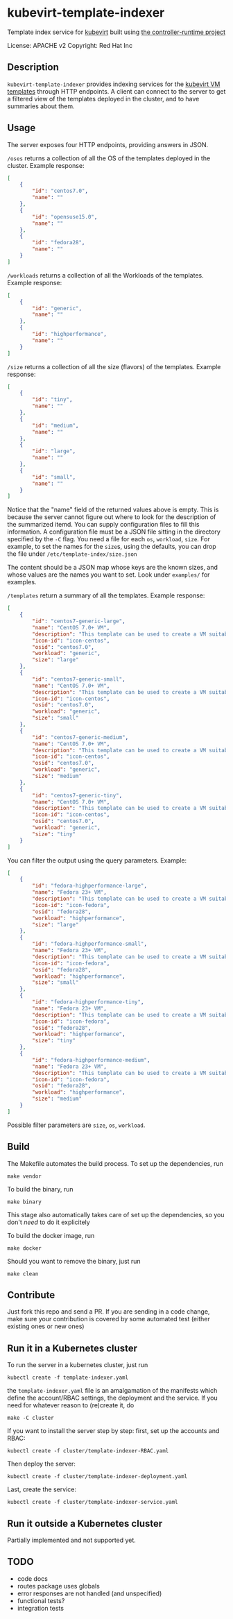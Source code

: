 kubevirt-template-indexer
=========================

Template index service for [kubevirt](http://kubevirt.io) built using [the controller-runtime project](https://github.com/kubernetes-sigs/controller-runtime)

License: APACHE v2
Copyright: Red Hat Inc

Description
-----------

`kubevirt-template-indexer` provides indexing services for the [kubevirt VM templates](https://github.com/kubevirt/common-templates/) through HTTP endpoints.
A client can connect to the server to get a filtered view of the templates deployed in the cluster, and to have summaries about them.

Usage
-----

The server exposes four HTTP endpoints, providing answers in JSON.

`/oses` returns a collection of all the OS of the templates deployed in the cluster. Example response:
```json
[
    {
        "id": "centos7.0",
        "name": ""
    },
    {
        "id": "opensuse15.0",
        "name": ""
    },
    {
        "id": "fedora28",
        "name": ""
    }
]
```

`/workloads` returns a collection of all the Workloads of the templates. Example response:
```json
[
    {
        "id": "generic",
        "name": ""
    },
    {
        "id": "highperformance",
        "name": ""
    }
]
```

`/size` returns a collection of all the size (flavors) of the templates. Example response:
```json
[
    {
        "id": "tiny",
        "name": ""
    },
    {
        "id": "medium",
        "name": ""
    },
    {
        "id": "large",
        "name": ""
    },
    {
        "id": "small",
        "name": ""
    }
]
```

Notice that the "name" field of the returned values above is empty. This is because the server cannot figure out where to look for
the description of the summarized itemd. You can supply configuration files to fill this information.
A configuration file must be a JSON file sitting in the directory specified by the `-C` flag. You need a file for each `os`, `workload`, `size`.
For example, to set the names for the `size`s, using the defaults, you can drop the file under `/etc/template-index/size.json`

The content should be a JSON map whose keys are the known sizes, and whose values are the names you want to set. Look under `examples/` for examples.

`/templates` return a summary of all the templates. Example response:
```json
[
    {
        "id": "centos7-generic-large",
        "name": "CentOS 7.0+ VM",
        "description": "This template can be used to create a VM suitable for CentOS 7 and newer. The template assumes that a PVC is available which is providing the necessary CentOS disk image.",
        "icon-id": "icon-centos",
        "osid": "centos7.0",
        "workload": "generic",
        "size": "large"
    },
    {
        "id": "centos7-generic-small",
        "name": "CentOS 7.0+ VM",
        "description": "This template can be used to create a VM suitable for CentOS 7 and newer. The template assumes that a PVC is available which is providing the necessary CentOS disk image.",
        "icon-id": "icon-centos",
        "osid": "centos7.0",
        "workload": "generic",
        "size": "small"
    },
    {
        "id": "centos7-generic-medium",
        "name": "CentOS 7.0+ VM",
        "description": "This template can be used to create a VM suitable for CentOS 7 and newer. The template assumes that a PVC is available which is providing the necessary CentOS disk image.",
        "icon-id": "icon-centos",
        "osid": "centos7.0",
        "workload": "generic",
        "size": "medium"
    },
    {
        "id": "centos7-generic-tiny",
        "name": "CentOS 7.0+ VM",
        "description": "This template can be used to create a VM suitable for CentOS 7 and newer. The template assumes that a PVC is available which is providing the necessary CentOS disk image.",
        "icon-id": "icon-centos",
        "osid": "centos7.0",
        "workload": "generic",
        "size": "tiny"
    }
]
```

You can filter the output using the query parameters. Example:
```json
[
    {
        "id": "fedora-highperformance-large",
        "name": "Fedora 23+ VM",
        "description": "This template can be used to create a VM suitable for Fedora 23 and newer. The template assumes that a PVC is available which is providing the necessary Fedora disk image.\nRecommended disk image (needs to be converted to raw) https://download.fedoraproject.org/pub/fedora/linux/releases/28/Cloud/x86_64/images/Fedora-Cloud-Base-28-1.1.x86_64.qcow2",
        "icon-id": "icon-fedora",
        "osid": "fedora28",
        "workload": "highperformance",
        "size": "large"
    },
    {
        "id": "fedora-highperformance-small",
        "name": "Fedora 23+ VM",
        "description": "This template can be used to create a VM suitable for Fedora 23 and newer. The template assumes that a PVC is available which is providing the necessary Fedora disk image.\nRecommended disk image (needs to be converted to raw) https://download.fedoraproject.org/pub/fedora/linux/releases/28/Cloud/x86_64/images/Fedora-Cloud-Base-28-1.1.x86_64.qcow2",
        "icon-id": "icon-fedora",
        "osid": "fedora28",
        "workload": "highperformance",
        "size": "small"
    },
    {
        "id": "fedora-highperformance-tiny",
        "name": "Fedora 23+ VM",
        "description": "This template can be used to create a VM suitable for Fedora 23 and newer. The template assumes that a PVC is available which is providing the necessary Fedora disk image.\nRecommended disk image (needs to be converted to raw) https://download.fedoraproject.org/pub/fedora/linux/releases/28/Cloud/x86_64/images/Fedora-Cloud-Base-28-1.1.x86_64.qcow2",
        "icon-id": "icon-fedora",
        "osid": "fedora28",
        "workload": "highperformance",
        "size": "tiny"
    },
    {
        "id": "fedora-highperformance-medium",
        "name": "Fedora 23+ VM",
        "description": "This template can be used to create a VM suitable for Fedora 23 and newer. The template assumes that a PVC is available which is providing the necessary Fedora disk image.\nRecommended disk image (needs to be converted to raw) https://download.fedoraproject.org/pub/fedora/linux/releases/28/Cloud/x86_64/images/Fedora-Cloud-Base-28-1.1.x86_64.qcow2",
        "icon-id": "icon-fedora",
        "osid": "fedora28",
        "workload": "highperformance",
        "size": "medium"
    }
]
```
Possible filter parameters are `size`, `os`, `workload`.


Build
-----

The Makefile automates the build process. To set up the dependencies, run
```
make vendor
```

To build the binary, run
```
make binary
```
This stage also automatically takes care of set up the dependencies, so you don't _need_ to do it explicitely

To build the docker image, run
```
make docker
```

Should you want to remove the binary, just run
```
make clean
```

Contribute
----------
Just fork this repo and send a PR. If you are sending in a code change, make sure your contribution is covered by some automated test (either existing ones or new ones)


Run it in a Kubernetes cluster
------------------------------

To run the server in a kubernetes cluster, just run
```
kubectl create -f template-indexer.yaml
```

the `template-indexer.yaml` file is an amalgamation of the manifests which define the account/RBAC settings, the deployment and the service.
If you need for whatever reason to (re)create it, do
```
make -C cluster
```

If you want to install the server step by step:
first, set up the accounts and RBAC:
```
kubectl create -f cluster/template-indexer-RBAC.yaml
```

Then deploy the server:
```
kubectl create -f cluster/template-indexer-deployment.yaml
```

Last, create the service:
```
kubectl create -f cluster/template-indexer-service.yaml
```

Run it outside a Kubernetes cluster
-----------------------------------

Partially implemented and not supported yet.


TODO
----
- code docs
- routes package uses globals
- error responses are not handled (and unspecified)
- functional tests?
- integration tests
